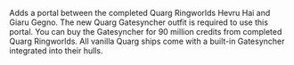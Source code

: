 Adds a portal between the completed Quarg Ringworlds Hevru Hai and Giaru Gegno.
The new Quarg Gatesyncher outfit is required to use this portal.
You can buy the Gatesyncher for 90 million credits from completed Quarg Ringworlds.
All vanilla Quarg ships come with a built-in Gatesyncher integrated into their hulls.